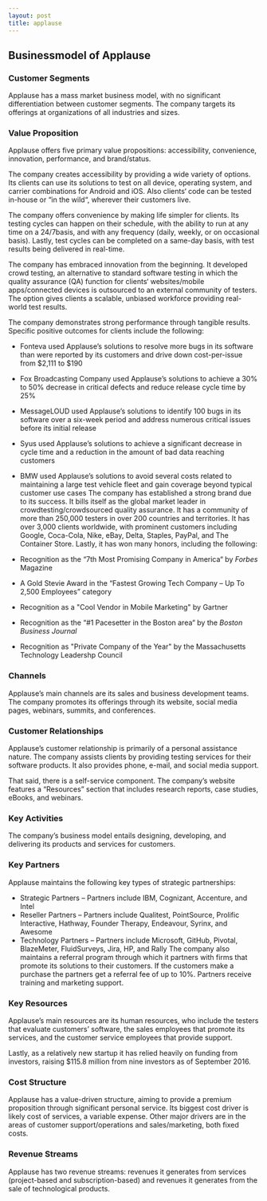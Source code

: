 ```yaml
---
layout: post
title: applause
---
```


Businessmodel of Applause
--------------------------

### Customer Segments

Applause has a mass market business model, with no significant differentiation between customer segments. The company targets its offerings at organizations of all industries and sizes.

### Value Proposition

Applause offers five primary value propositions: accessibility, convenience, innovation, performance, and brand/status.

The company creates accessibility by providing a wide variety of options. Its clients can use its solutions to test on all device, operating system, and carrier combinations for Android and iOS. Also clients‘ code can be tested in-house or “in the wild“, wherever their customers live.

The company offers convenience by making life simpler for clients. Its testing cycles can happen on their schedule, with the ability to run at any time on a 24/7basis, and with any frequency (daily, weekly, or on occasional basis). Lastly, test cycles can be completed on a same-day basis, with test results being delivered in real-time.

The company has embraced innovation from the beginning. It developed crowd testing, an alternative to standard software testing in which the quality assurance (QA) function for clients‘ websites/mobile apps/connected devices is outsourced to an external community of testers. The option gives clients a scalable, unbiased workforce providing real-world test results.

The company demonstrates strong performance through tangible results. Specific positive outcomes for clients include the following:

 * Fonteva used Applause’s solutions to resolve more bugs in its software than were reported by its customers and drive down cost-per-issue from $2,111 to $190
* Fox Broadcasting Company used Applause’s solutions to achieve a 30% to 50% decrease in critical defects and reduce release cycle time by 25%
* MessageLOUD used Applause’s solutions to identify 100 bugs in its software over a six-week period and address numerous critical issues before its initial release
* Syus used Applause’s solutions to achieve a significant decrease in cycle time and a reduction in the amount of bad data reaching customers
* BMW used Applause’s solutions to avoid several costs related to maintaining a large test vehicle fleet and gain coverage beyond typical customer use cases
 The company has established a strong brand due to its success. It bills itself as the global market leader in crowdtesting/crowdsourced quality assurance. It has a community of more than 250,000 testers in over 200 countries and territories. It has over 3,000 clients worldwide, with prominent customers including Google, Coca-Cola, Nike, eBay, Delta, Staples, PayPal, and The Container Store. Lastly, it has won many honors, including the following:

 * Recognition as the “7th Most Promising Company in America“ by *Forbes* Magazine
* A Gold Stevie Award in the “Fastest Growing Tech Company – Up To 2,500 Employees” category
* Recognition as a "Cool Vendor in Mobile Marketing" by Gartner
* Recognition as the “#1 Pacesetter in the Boston area“ by the *Boston Business Journal*
* Recognition as "Private Company of the Year" by the Massachusetts Technology Leadershp Council
 ### Channels

Applause’s main channels are its sales and business development teams. The company promotes its offerings through its website, social media pages, webinars, summits, and conferences.

### Customer Relationships

Applause’s customer relationship is primarily of a personal assistance nature. The company assists clients by providing testing services for their software products. It also provides phone, e-mail, and social media support.

That said, there is a self-service component. The company’s website features a “Resources” section that includes research reports, case studies, eBooks, and webinars.

### Key Activities

The company’s business model entails designing, developing, and delivering its products and services for customers.

### Key Partners

Applause maintains the following key types of strategic partnerships:

 * Strategic Partners – Partners include IBM, Cognizant, Accenture, and Intel
* Reseller Partners – Partners include Qualitest, PointSource, Prolific Interactive, Hathway, Founder Therapy, Endeavour, Syrinx, and Awesome
* Technology Partners – Partners include Microsoft, GitHub, Pivotal, BlazeMeter, FluidSurveys, Jira, HP, and Rally
 The company also maintains a referral program through which it partners with firms that promote its solutions to their customers. If the customers make a purchase the partners get a referral fee of up to 10%. Partners receive training and marketing support.

### Key Resources

Applause’s main resources are its human resources, who include the testers that evaluate customers’ software, the sales employees that promote its services, and the customer service employees that provide support.

Lastly, as a relatively new startup it has relied heavily on funding from investors, raising $115.8 million from nine investors as of September 2016.

### Cost Structure

Applause has a value-driven structure, aiming to provide a premium proposition through significant personal service. Its biggest cost driver is likely cost of services, a variable expense. Other major drivers are in the areas of customer support/operations and sales/marketing, both fixed costs.

### Revenue Streams

Applause has two revenue streams: revenues it generates from services (project-based and subscription-based) and revenues it generates from the sale of technological products.
